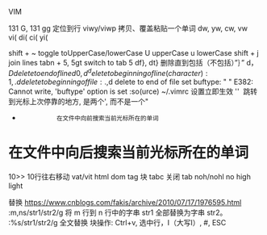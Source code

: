 VIM

131 G,  131 gg          定位到行
viwy/viwp           拷贝、覆盖粘贴一个单词
dw,  yw, cw, vw  
vi(      di(    ci(    yi(

shift  +  ~                     toggle toUpperCase/lowerCase
U             upperCase
u             lowerCase
shift + j               join lines
tabn + 5,   5gt           switch to tab 5
df}, dt}            删除直到包括（不包括）”｝”
d$，D              delete to end of line
d0, d^              delete to beginning of line (character)
:1,.d             delete to beginning of file
:.,$d             delete to end of file
set buftype: " "          E382: Cannot write, 'buftype' option is set
:so(urce) ~/.vimrc        设置立即生效
''              跳转到光标上次停靠的地方, 是两个', 而不是一个"  
*               在文件中向前搜索当前光标所在的单词 
#               在文件中向后搜索当前光标所在的单词

10>>              10行往右移动
vat/vit             html dom tag 块
tabc              关闭 tab
noh/nohl            no high light


替换
https://www.cnblogs.com/fakis/archive/2010/07/17/1976595.html
:m,ns/str1/str2/g         将 m 行到 n 行中的字串 str1 全部替换为字串 str2。
:%s/str1/str2/g             全文替换
块操作:
Ctrl+v, 选中行，I（大写I）, #, ESC

